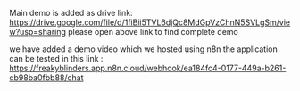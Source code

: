 Main demo is added as drive link:
https://drive.google.com/file/d/1fiBii5TVL6djQc8MdGpVzChnN5SVLgSm/view?usp=sharing
please open above link to find complete demo


we have added a demo video which we hosted using n8n
the application can be tested in this link : https://freakyblinders.app.n8n.cloud/webhook/ea184fc4-0177-449a-b261-cb98ba0fbb88/chat
